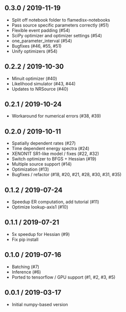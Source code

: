 0.3.0 / 2019-11-19
------------------
- Split off notebook folder to flamedisx-notebooks
- Pass source specific parameters correctly (#51)
- Flexible event padding (#54)
- SciPy optimizer and optimizer settings (#54)
- one_parameter_interval (#54)
- Bugfixes (#46, #55, #51)
- Unify optimizers (#54)

0.2.2 / 2019-10-30
------------------
- Minuit optimizer (#40)
- Likelihood simulator (#43, #44)
- Updates to NRSource (#40)

0.2.1 / 2019-10-24
------------------
- Workaround for numerical errors (#38, #39)

0.2.0 / 2019-10-11
------------------
- Spatially dependent rates (#27)
- Time dependent energy spectra (#24)
- XENON1T SR1-like model / fixes (#22, #32)
- Switch optimizer to BFGS + Hessian (#19)
- Multiple source support (#14)
- Optimization (#13)
- Bugfixes / refactor (#18, #20, #21, #28, #30, #31, #35)

0.1.2 / 2019-07-24
-------------------
- Speedup ER computation, add tutorial (#11)
- Optimize lookup-axis1 (#10)

0.1.1 / 2019-07-21
-------------------
- 5x speedup for Hessian (#9)
- Fix pip install

0.1.0 / 2019-07-16
-------------------
- Batching (#7)
- Inference (#6)
- Ported to tensorflow / GPU support (#1, #2, #3, #5)

0.0.1 / 2019-03-17
------------------
- Initial numpy-based version
